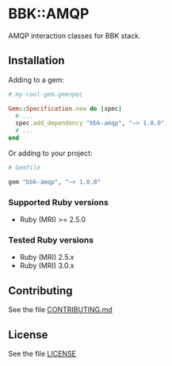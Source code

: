 # BBK::AMQP

AMQP interaction classes for BBK stack.

## Installation

Adding to a gem:

```ruby
# my-cool-gem.gemspec

Gem::Specification.new do |spec|
  # ...
  spec.add_dependency "bbk-amqp", "~> 1.0.0"
  # ...
end
```

Or adding to your project:

```ruby
# Gemfile

gem "bbk-amqp", "~> 1.0.0"
```

### Supported Ruby versions

* Ruby (MRI) >= 2.5.0

### Tested Ruby versions

* Ruby (MRI) 2.5.x
* Ruby (MRI) 3.0.x

## Contributing

See the file [CONTRIBUTING.md](./CONTRIBUTING.md)

## License

See the file [LICENSE](./LICENSE)